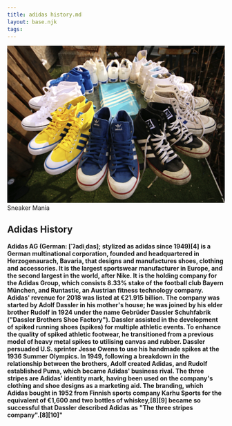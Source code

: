 ```yaml
---
title: adidas history.md
layout: base.njk
tags:  
---
```



<div class="group">
<img src= "/images/Adidas Variation.png"> </a>
<section
  <h1>Sneaker Mania</h1>
  <h2>Adidas History</h2>
  <p><b>Adidas AG (German: [ˈʔadiˌdas]; stylized as adidas since 1949)[4] is a German multinational corporation, founded and headquartered in Herzogenaurach, Bavaria, that designs and manufactures shoes, clothing and accessories. It is the largest sportswear manufacturer in Europe, and the second largest in the world, after Nike. It is the holding company for the Adidas Group, which consists 8.33% stake of the football club Bayern München, and Runtastic, an Austrian fitness technology company. Adidas' revenue for 2018 was listed at €21.915 billion.
The company was started by Adolf Dassler in his mother's house; he was joined by his elder brother Rudolf in 1924 under the name Gebrüder Dassler Schuhfabrik ("Dassler Brothers Shoe Factory"). Dassler assisted in the development of spiked running shoes (spikes) for multiple athletic events. To enhance the quality of spiked athletic footwear, he transitioned from a previous model of heavy metal spikes to utilising canvas and rubber. Dassler persuaded U.S. sprinter Jesse Owens to use his handmade spikes at the 1936 Summer Olympics. In 1949, following a breakdown in the relationship between the brothers, Adolf created Adidas, and Rudolf established Puma, which became Adidas' business rival.
The three stripes are Adidas' identity mark, having been used on the company's clothing and shoe designs as a marketing aid. The branding, which Adidas bought in 1952 from Finnish sports company Karhu Sports for the equivalent of €1,600 and two bottles of whiskey,[8][9] became so successful that Dassler described Adidas as "The three stripes company".[8][10]</a>"</b></p>
</section>
</group>

  
<footer>
  
</footer>

